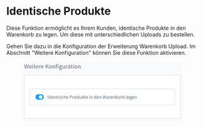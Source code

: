 # Identische Produkte

Diese Funktion ermöglicht es Ihrem Kunden, identische Produkte in den Warenkorb zu legen. Um diese mit unterschiedlichen Uploads zu bestellen.

Gehen Sie dazu in die Konfiguration der Erweiterung Warenkorb Upload. Im Abschnitt "Weitere Konfiguration" können Sie diese Funktion aktivieren.

<div align="left">

<figure><img src="../../../.gitbook/assets/image (6).png" alt=""><figcaption></figcaption></figure>

</div>
